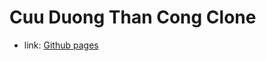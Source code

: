 # Cuu Duong Than Cong Clone
- link: [Github pages](https://nhat-tien.github.io/cuuduongthancong-clone/)